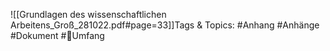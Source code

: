 
![[Grundlagen des wissenschaftlichen Arbeitens_Groß_281022.pdf#page=33]]Tags & Topics:
   #Anhang
   #Anhänge
   #Dokument
   #Umfang